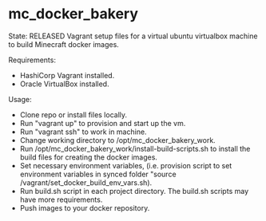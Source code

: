 # mc_docker_bakery
State: RELEASED
Vagrant setup files for a virtual ubuntu virtualbox machine to build Minecraft docker images.

Requirements: 
- HashiCorp Vagrant installed. 
- Oracle VirtualBox installed.

Usage:
- Clone repo or install files locally.
- Run "vagrant up" to provision and start up the vm.
- Run "vagrant ssh" to work in machine.
- Change working directory to /opt/mc_docker_bakery_work.
- Run /opt/mc_docker_bakery_work/install-build-scripts.sh 
  to install the build files for creating the docker images.
- Set necessary environment variables, (i.e. provision script 
  to set environment variables in synced folder 
  "source /vagrant/set_docker_build_env_vars.sh).
- Run build.sh script in each project directory. The build.sh 
  scripts may have more requirements.
- Push images to your docker repository.
